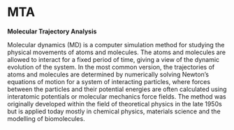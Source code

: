 # MTA
**Molecular Trajectory Analysis**

Molecular dynamics (MD) is a computer simulation method for studying the physical
movements of atoms and molecules. The atoms and molecules are allowed to interact
for a fixed period of time, giving a view of the dynamic evolution of the system. In
the most common version, the trajectories of atoms and molecules are determined
by numerically solving Newton’s equations of motion for a system of interacting
particles, where forces between the particles and their potential energies are often
calculated using interatomic potentials or molecular mechanics force fields. The
method was originally developed within the field of theoretical physics in the late
1950s but is applied today mostly in chemical physics, materials science and the
modelling of biomolecules.
